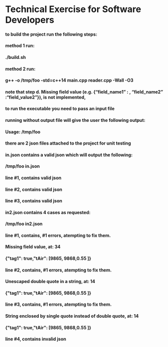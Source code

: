 # Technical Exercise for Software Developers

#### to build the project run the following steps:
#### method 1 run:
#### ./build.sh

#### method 2 run:
#### g++ -o /tmp/foo -std=c++14  main.cpp reader.cpp  -Wall -O3

#### note that step d. Missing field value (e.g. {“field_name1” : , “field_name2” :“field_value2”}), is not implemented, 

#### to run the executable you need to pass an input file

#### running without output file will give the user the following output:
#### Usage: /tmp/foo <infile>
  
#### there are 2 json files attached to the project for unit testing 

#### in.json contains a valid json which will output the following:
#### /tmp/foo in.json
#### line #1, contains valid json
#### line #2, contains valid json
#### line #3, contains valid json

#### in2.json contains 4 cases as requested:
#### /tmp/foo in2.json
#### line #1, contains, #1 errors, atempting to fix them.
#### Missing field value, at: 34
#### {"tag1": true,"tAir": [9865, 9868,0.55 ]}
#### line #2, contains, #1 errors, atempting to fix them.
#### Unescaped double quote in a string, at: 14
#### {"tag1": true,"tAir": [9865, 9868,0.55 ]}
#### line #3, contains, #1 errors, atempting to fix them.
#### String enclosed by single quote instead of double quote, at: 14
#### {"tag1": true,"tAir": [9865, 9868,0.55 ]}
#### line #4, contains invalid json
